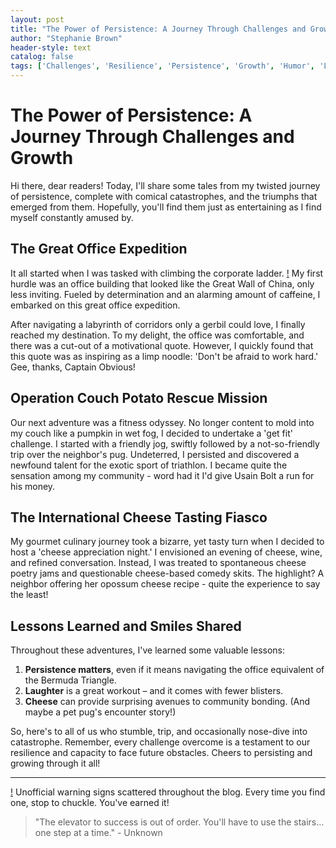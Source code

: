```yaml
---
layout: post
title: "The Power of Persistence: A Journey Through Challenges and Growth"
author: "Stephanie Brown"
header-style: text
catalog: false
tags: ['Challenges', 'Resilience', 'Persistence', 'Growth', 'Humor', 'Life Lessons']
---
```


# The Power of Persistence: A Journey Through Challenges and Growth   

Hi there, dear readers! Today, I'll share some tales from my twisted journey of persistence, complete with comical catastrophes, and the triumphs that emerged from them. Hopefully, you'll find them just as entertaining as I find myself constantly amused by.  

## The Great Office Expedition  

It all started when I was tasked with climbing the corporate ladder. [!](#warning-sign) My first hurdle was an office building that looked like the Great Wall of China, only less inviting. Fueled by determination and an alarming amount of caffeine, I embarked on this great office expedition.  

After navigating a labyrinth of corridors only a gerbil could love, I finally reached my destination. To my delight, the office was comfortable, and there was a cut-out of a motivational quote. However, I quickly found that this quote was as inspiring as a limp noodle: 'Don't be afraid to work hard.' Gee, thanks, Captain Obvious!  

## Operation Couch Potato Rescue Mission  

Our next adventure was a fitness odyssey. No longer content to mold into my couch like a pumpkin in wet fog, I decided to undertake a 'get fit' challenge. I started with a friendly jog, swiftly followed by a not-so-friendly trip over the neighbor's pug. Undeterred, I persisted and discovered a newfound talent for the exotic sport of triathlon. I became quite the sensation among my community - word had it I'd give Usain Bolt a run for his money.  

## The International Cheese Tasting Fiasco  

My gourmet culinary journey took a bizarre, yet tasty turn when I decided to host a 'cheese appreciation night.' I envisioned an evening of cheese, wine, and refined conversation. Instead, I was treated to spontaneous cheese poetry jams and questionable cheese-based comedy skits. The highlight? A neighbor offering her opossum cheese recipe - quite the experience to say the least!  

## Lessons Learned and Smiles Shared  

Throughout these adventures, I've learned some valuable lessons:  
1. **Persistence matters**, even if it means navigating the office equivalent of the Bermuda Triangle.  
2. **Laughter** is a great workout – and it comes with fewer blisters.  
3. **Cheese** can provide surprising avenues to community bonding. (And maybe a pet pug's encounter story!)  

So, here's to all of us who stumble, trip, and occasionally nose-dive into catastrophe. Remember, every challenge overcome is a testament to our resilience and capacity to face future obstacles. Cheers to persisting and growing through it all!  

---  

[!](#warning-sign) Unofficial warning signs scattered throughout the blog. Every time you find one, stop to chuckle. You've earned it!  

> "The elevator to success is out of order. You'll have to use the stairs... one step at a time." - Unknown  
